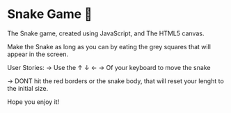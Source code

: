# Snake Game 🐍

The Snake game, created using JavaScript, and The HTML5 canvas.

Make the Snake as long as you can by eating the grey squares that will appear in the screen.

User Stories:
  ->  Use the ↑ ↓ ← → Of your keyboard to move the snake
  
  ->  DONT hit the red borders or the snake body, that will reset your lenght to the initial size.
  
Hope you enjoy it!
